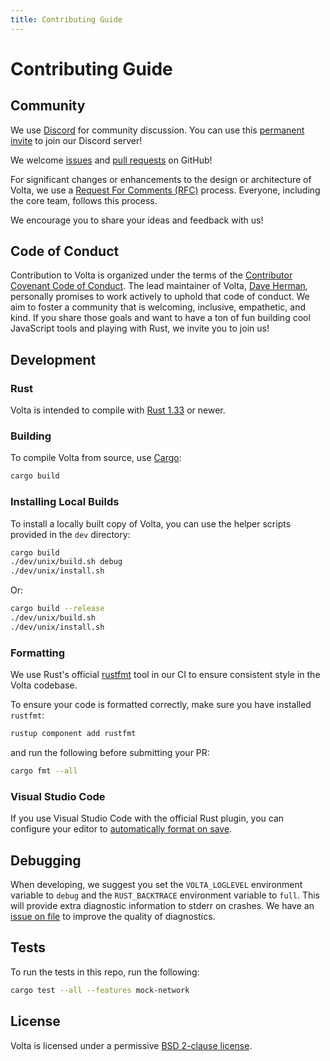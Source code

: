 ```yaml
---
title: Contributing Guide
---
```


# Contributing Guide

## Community

We use [Discord](https://discordapp.com/) for community discussion. You can use this [permanent invite](https://discord.gg/hgPTz9A) to join our Discord server!

We welcome [issues](https://github.com/volta-cli/volta/issues) and [pull requests](https://github.com/volta-cli/volta/pulls) on GitHub!

For significant changes or enhancements to the design or architecture of Volta, we use a [Request For Comments (RFC)](https://github.com/volta-cli/rfcs) process. Everyone, including the core team, follows this process.

We encourage you to share your ideas and feedback with us!

## Code of Conduct

Contribution to Volta is organized under the terms of the [Contributor Covenant Code of Conduct](https://github.com/volta-cli/volta/blob/master/CODE_OF_CONDUCT.md). The lead maintainer of Volta, [Dave Herman](https://twitter.com/littlecalculist), personally promises to work actively to uphold that code of conduct. We aim to foster a community that is welcoming, inclusive, empathetic, and kind. If you share those goals and want to have a ton of fun building cool JavaScript tools and playing with Rust, we invite you to join us!

## Development

### Rust

Volta is intended to compile with [Rust 1.33](https://www.rust-lang.org/) or newer.

### Building

To compile Volta from source, use [Cargo](https://doc.rust-lang.org/cargo/index.html):

```sh
cargo build
```

### Installing Local Builds

To install a locally built copy of Volta, you can use the helper scripts provided in the `dev` directory:

```sh
cargo build
./dev/unix/build.sh debug
./dev/unix/install.sh
```

Or:

```sh
cargo build --release
./dev/unix/build.sh
./dev/unix/install.sh
```

### Formatting

We use Rust's official [rustfmt](https://github.com/rust-lang/rustfmt) tool in our CI to ensure consistent style in the Volta codebase.

To ensure your code is formatted correctly, make sure you have installed `rustfmt`:

```sh
rustup component add rustfmt
```

and run the following before submitting your PR:

```sh
cargo fmt --all
```

### Visual Studio Code

If you use Visual Studio Code with the official Rust plugin, you can configure your editor to [automatically format on save](https://github.com/rust-lang/rls-vscode#format-on-save).

## Debugging

When developing, we suggest you set the `VOLTA_LOGLEVEL` environment variable to `debug` and the `RUST_BACKTRACE` environment variable to `full`. This will provide extra diagnostic information to stderr on crashes. We have an [issue on file](https://github.com/volta-cli/volta/issues/215) to improve the quality of diagnostics.

## Tests

To run the tests in this repo, run the following:

```sh
cargo test --all --features mock-network
```

## License

Volta is licensed under a permissive [BSD 2-clause license](https://github.com/volta-cli/volta/blob/master/LICENSE).
